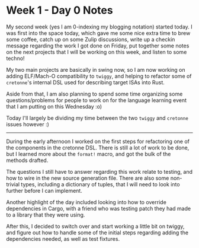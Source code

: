 # Week 1 - Day 0 Notes

My second week (yes I am 0-indexing my blogging notation) started today.
I was first into the space today, which gave me some nice extra time to brew
some coffee, catch up on some Zulip discussions, write up a checkin message
regarding the work I got done on Friday, put together some notes on the next
projects that I will be working on this week, and listen to some techno!

My two main projects are basically in swing now, so I am now working on
adding ELF/Mach-O compatibility to `twiggy`, and helping to refactor some
of `cretonne`'s internal DSL used for describing target ISAs into Rust.

Aside from that, I am also planning to spend some time organizing some
questions/problems for people to work on for the language learning event that
I am putting on this Wednesday :o)

Today I'll largely be dividing my time between the two `twiggy` and `cretonne`
issues however :)

---

During the early afternoon I worked on the first steps for refactoring one of
the components in the cretonne DSL. There is still a lot of work to be done,
but I learned more about the `format!` macro, and got the bulk of the methods
drafted.

The questions I still have to answer regarding this work relate to testing,
and how to wire in the new source generation file. There are also some
non-trivial types, including a dictionary of tuples, that I will need to
look into further before I can implement.

Another highlight of the day included looking into how to override
dependencies in Cargo, with a friend who was testing patch they had made to
a library that they were using.

After this, I decided to switch over and start working a little bit on twiggy,
and figure out how to handle some of the initial steps regarding adding the
dependencies needed, as well as test fixtures.

